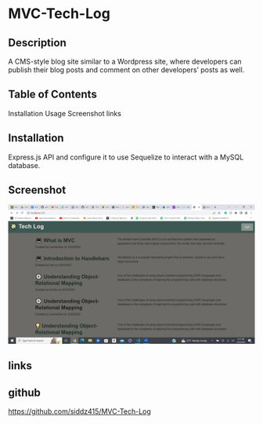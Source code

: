 # MVC-Tech-Log

## Description
A CMS-style blog site similar to a Wordpress site, where developers can publish their blog posts and comment on other developers’ posts as well.

## Table of Contents
Installation
Usage
Screenshot
links


## Installation
Express.js API and configure it to use Sequelize to interact with a MySQL database.


## Screenshot
![Screenshot of the Site](./assets/tech.png) 

## links
## github
https://github.com/siddz415/MVC-Tech-Log